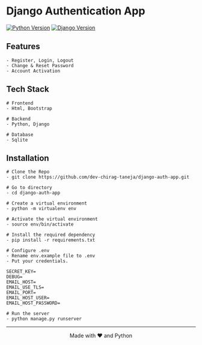 <h1>Django Authentication App</h1>

[![Python Version](https://img.shields.io/badge/python-3.10-blue.svg)](https://python.org)
[![Django Version](https://img.shields.io/badge/django-3.2.12-brightgreen.svg)](https://djangoproject.com)

## Features
```
- Register, Login, Logout
- Change & Reset Password
- Account Activation
``` 

## Tech Stack
```
# Frontend   
- Html, Bootstrap

# Backend    
- Python, Django

# Database   
- Sqlite
```


## Installation
```
# Clone the Repo
- git clone https://github.com/dev-chirag-taneja/django-auth-app.git

# Go to directory
- cd django-auth-app

# Create a virtual environment
- python -m virtualenv env

# Activate the virtual environment
- source env/bin/activate

# Install the required dependency
- pip install -r requirements.txt

# Configure .env
- Rename env.example file to .env
- Put your credentials.

SECRET_KEY=
DEBUG=
EMAIL_HOST=
EMAIL_USE_TLS=
EMAIL_PORT=
EMAIL_HOST_USER=
EMAIL_HOST_PASSWORD=

# Run the server
- python manage.py runserver
```

--- 

<p align="center">Made with ❤️ and Python</p>
